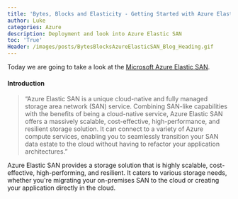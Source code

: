 ```yaml
---
title: 'Bytes, Blocks and Elasticity - Getting Started with Azure Elastic SAN'
author: Luke
categories: Azure
description: Deployment and look into Azure Elastic SAN
toc: 'True'
Header: /images/posts/BytesBlocksAzureElasticSAN_Blog_Heading.gif
---
```


Today we are going to take a look at the [Microsoft Azure Elastic SAN](https://azure.microsoft.com/products/storage/elastic-san/?WT.mc_id=AZ-MVP-5004796). 

#### Introduction

> “Azure Elastic SAN is a unique cloud-native and fully managed storage area network (SAN) service. Combining SAN-like capabilities with the benefits of being a cloud-native service, Azure Elastic SAN offers a massively scalable, cost-effective, high-performance, and resilient storage solution. It can connect to a variety of Azure compute services, enabling you to seamlessly transition your SAN data estate to the cloud without having to refactor your application architectures.”

Azure Elastic SAN provides a storage solution that is highly scalable, cost-effective, high-performing, and resilient. It caters to various storage needs, whether you're migrating your on-premises SAN to the cloud or creating your application directly in the cloud.

























